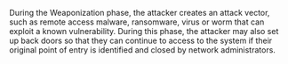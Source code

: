 During the Weaponization phase, the attacker creates an attack vector, such as remote access malware, ransomware, virus or worm that can exploit a known vulnerability. During this phase, the attacker may also set up back doors so that they can continue to access to the system if their original point of entry is identified and closed by network administrators.
